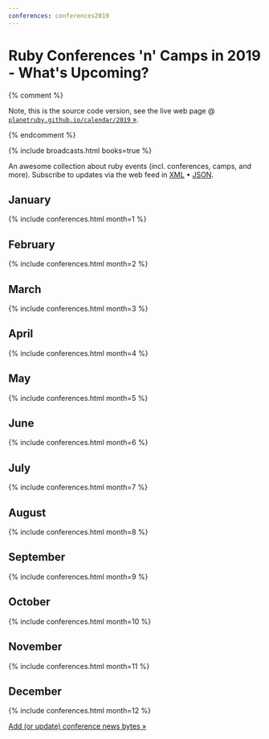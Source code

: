 ```yaml
---
conferences: conferences2019
---
```



# Ruby Conferences 'n' Camps in 2019 - What's Upcoming?

{% comment %}

Note, this is the source code version, see the live web page @ [`planetruby.github.io/calendar/2019` »](https://planetruby.github.io/calendar/2019).

{% endcomment %}

<!--
   todo: move to front matter config - why? why not?
   lets you configure in config.yml with defaults/presets!!!!
  -->

{% include broadcasts.html books=true %}


An awesome collection about ruby events (incl. conferences, camps, and more).
Subscribe to updates via the web feed
in [XML](feed.xml) • [JSON](feed.json).


## January

{% include conferences.html month=1 %}

## February

{% include conferences.html month=2 %}

## March

{% include conferences.html month=3 %}

## April

{% include conferences.html month=4 %}

## May

{% include conferences.html month=5 %}

## June

{% include conferences.html month=6 %}

## July

{% include conferences.html month=7 %}

## August

{% include conferences.html month=8 %}

## September

{% include conferences.html month=9 %}

## October

{% include conferences.html month=10 %}

## November

{% include conferences.html month=11 %}

## December

{% include conferences.html month=12 %}




[Add (or update) conference news bytes »](https://github.com/planetruby/calendar/blob/master/_data/conferences2019.yml)

